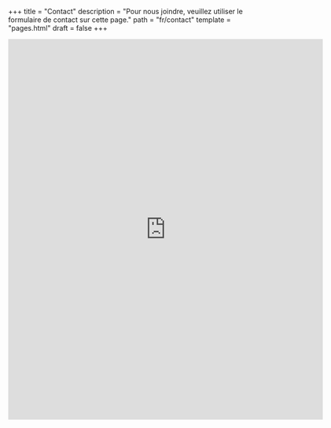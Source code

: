 +++
title = "Contact"
description = "Pour nous joindre, veuillez utiliser le formulaire de contact sur cette page."
path = "fr/contact"
template = "pages.html"
draft = false
+++

<p style="height: 970px;">
<iframe src="https://docs.google.com/forms/d/e/1FAIpQLScdDUXEhavWWk9MBosSiq-j6n7bVczuqbNYoz12vCdEZfZUPg/viewform?embedded=true" width="640" height="774" frameborder="0" marginheight="0" marginwidth="0">Chargement…</iframe>
</p>
